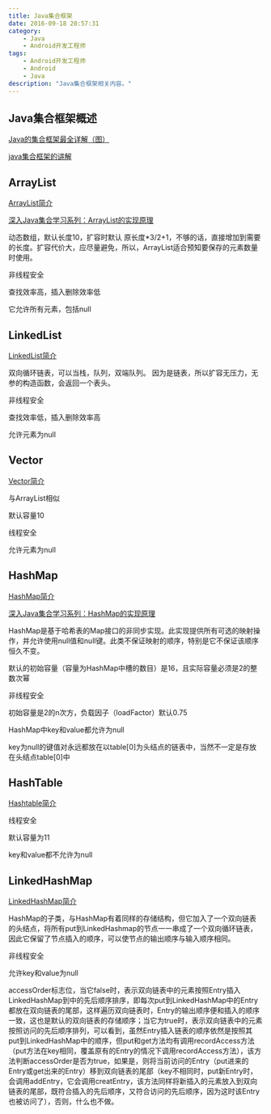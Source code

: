 ```yaml
---
title: Java集合框架
date: 2016-09-18 20:57:31
category:
	- Java
	- Android开发工程师
tags:
	- Android开发工程师
	- Android
	- Java
description: "Java集合框架相关内容。"
---
```


## Java集合框架概述
[Java的集合框架最全详解（图）](http://doc.okbase.net/DavidIsOK/archive/94766.html)

[java集合框架的讲解](http://www.cnblogs.com/xiohao/p/4309462.html)

## ArrayList
[ArrayList简介](https://github.com/GeniusVJR/LearningNotes/blob/master/Part2/JavaSE/ArrayList%E6%BA%90%E7%A0%81%E5%89%96%E6%9E%90.md)

[深入Java集合学习系列：ArrayList的实现原理](http://zhangshixi.iteye.com/blog/674856)

动态数组，默认长度10，扩容时默认 原长度*3/2+1，不够的话，直接增加到需要的长度。扩容代价大，应尽量避免，所以，ArrayList适合预知要保存的元素数量时使用。

非线程安全

查找效率高，插入删除效率低

它允许所有元素，包括null

## LinkedList
[LinkedList简介](https://github.com/GeniusVJR/LearningNotes/blob/master/Part2/JavaSE/LinkedList%E6%BA%90%E7%A0%81%E5%89%96%E6%9E%90.md)

双向循环链表，可以当栈，队列，双端队列。
因为是链表，所以扩容无压力，无参的构造函数，会返回一个表头。

非线程安全

查找效率低，插入删除效率高

允许元素为null

## Vector
[Vector简介](https://github.com/GeniusVJR/LearningNotes/blob/master/Part2/JavaSE/Vector%E6%BA%90%E7%A0%81%E5%89%96%E6%9E%90.md)

与ArrayList相似

默认容量10

线程安全

允许元素为null

## HashMap
[HashMap简介](https://github.com/GeniusVJR/LearningNotes/blob/master/Part2/JavaSE/HashMap%E6%BA%90%E7%A0%81%E5%89%96%E6%9E%90.md)

[深入Java集合学习系列：HashMap的实现原理](http://zhangshixi.iteye.com/blog/672697)

HashMap是基于哈希表的Map接口的非同步实现。此实现提供所有可选的映射操作，并允许使用null值和null键。此类不保证映射的顺序，特别是它不保证该顺序恒久不变。

默认的初始容量（容量为HashMap中槽的数目）是16，且实际容量必须是2的整数次幂

非线程安全

初始容量是2的n次方，负载因子（loadFactor）默认0.75

HashMap中key和value都允许为null

key为null的键值对永远都放在以table[0]为头结点的链表中，当然不一定是存放在头结点table[0]中

## HashTable
[Hashtable简介](https://github.com/GeniusVJR/LearningNotes/blob/master/Part2/JavaSE/HashTable%E6%BA%90%E7%A0%81%E5%89%96%E6%9E%90.md)

线程安全

默认容量为11

key和value都不允许为null

## LinkedHashMap
[LinkedHashMap简介](https://github.com/GeniusVJR/LearningNotes/blob/master/Part2/JavaSE/LinkedHashMap%E6%BA%90%E7%A0%81%E5%89%96%E6%9E%90.md)

HashMap的子类，与HashMap有着同样的存储结构，但它加入了一个双向链表的头结点，将所有put到LinkedHashmap的节点一一串成了一个双向循环链表，因此它保留了节点插入的顺序，可以使节点的输出顺序与输入顺序相同。

非线程安全

允许key和value为null

accessOrder标志位，当它false时，表示双向链表中的元素按照Entry插入LinkedHashMap到中的先后顺序排序，即每次put到LinkedHashMap中的Entry都放在双向链表的尾部，这样遍历双向链表时，Entry的输出顺序便和插入的顺序一致，这也是默认的双向链表的存储顺序；当它为true时，表示双向链表中的元素按照访问的先后顺序排列，可以看到，虽然Entry插入链表的顺序依然是按照其put到LinkedHashMap中的顺序，但put和get方法均有调用recordAccess方法（put方法在key相同，覆盖原有的Entry的情况下调用recordAccess方法），该方法判断accessOrder是否为true，如果是，则将当前访问的Entry（put进来的Entry或get出来的Entry）移到双向链表的尾部（key不相同时，put新Entry时，会调用addEntry，它会调用creatEntry，该方法同样将新插入的元素放入到双向链表的尾部，既符合插入的先后顺序，又符合访问的先后顺序，因为这时该Entry也被访问了），否则，什么也不做。
